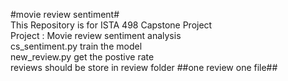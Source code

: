 #movie review sentiment#
<br>This Repository is for ISTA 498 Capstone Project
<br>Project : Movie review sentiment analysis
<br>cs_sentiment.py train the model
<br>new_review.py get the postive rate
<br>reviews should be store in review folder
##one review one file##
